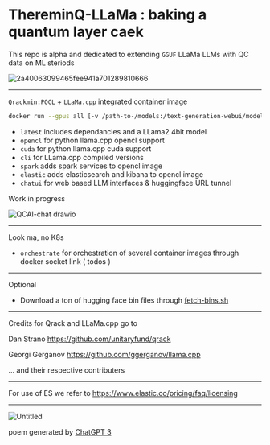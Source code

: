 # ThereminQ-LLaMa : baking a quantum layer caek

This repo is alpha and dedicated to extending `GGUF` LLaMa LLMs with QC data on ML steriods

![2a40063099465fee941a701289810666](https://github.com/twobombs/thereminq-llama/assets/12692227/6097d5e2-92fa-4bff-9297-c26d98f31d84)

--------

`Qrackmin:POCL` + `LLaMa.cpp` integrated container image

```bash
docker run --gpus all [-v /path-to-/models:/text-generation-webui/models] [-p 7860:7860] [-p 5173:5173] [-p 5601:5601] [-p 9200:9200] -d twobombs/thereminq-llama[:tag] 
````

- `latest` includes dependancies and a LLama2 4bit model 
- `opencl` for python llama.cpp opencl support
- `cuda` for python llama.cpp cuda support
- `cli` for LLama.cpp compiled versions
- `spark` adds spark services to opencl image
- `elastic` adds elasticsearch and kibana to opencl image
- `chatui` for web based LLM interfaces & huggingface URL tunnel

Work in progress 

![QCAI-chat drawio](https://github.com/twobombs/thereminq-llama/assets/12692227/1421f71c-b1cc-4562-a59c-c0d9448be562)


--------

Look ma, no K8s

- `orchestrate` for orchestration of several container images through docker socket link ( todos )

--------

Optional
- Download a ton of hugging face bin files through [fetch-bins.sh](https://github.com/twobombs/thereminq-llama/blob/main/misc/fetch-bins.sh)

--------

Credits for Qrack and LLaMa.cpp go to

Dan Strano https://github.com/unitaryfund/qrack

Georgi Gerganov https://github.com/ggerganov/llama.cpp

... and their respective contributers

--------

For use of ES we refer to https://www.elastic.co/pricing/faq/licensing

--------
![Untitled](https://user-images.githubusercontent.com/12692227/232248160-f4c2a3aa-fd19-4b62-b6f2-532ec44ca0e3.png)

poem generated by [ChatGPT 3](https://chat.openai.com/)
